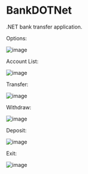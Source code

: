 # BankDOTNet

.NET bank transfer application.

Options:

![image](https://user-images.githubusercontent.com/54687122/116925445-93eaa180-ac2f-11eb-92de-91d312c5eca8.png)

Account List:

![image](https://user-images.githubusercontent.com/54687122/116925623-c7c5c700-ac2f-11eb-86ba-46dd2acc2add.png)

Transfer:

![image](https://user-images.githubusercontent.com/54687122/116925844-1d01d880-ac30-11eb-80fc-eb127b40da93.png)

Withdraw:

![image](https://user-images.githubusercontent.com/54687122/116925933-3a36a700-ac30-11eb-915a-56e2dcd2089b.png)

Deposit:

![image](https://user-images.githubusercontent.com/54687122/116925988-46226900-ac30-11eb-997f-bc8b7571c183.png)

Exit:

![image](https://user-images.githubusercontent.com/54687122/116926078-60f4dd80-ac30-11eb-86eb-2621dee89f05.png)
